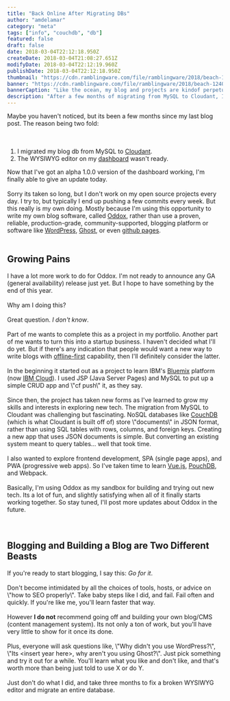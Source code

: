 ```yaml
---
title: "Back Online After Migrating DBs"
author: "amdelamar"
category: "meta"
tags: ["info", "couchdb", "db"]
featured: false
draft: false
date: 2018-03-04T22:12:18.950Z
createDate: 2018-03-04T21:08:27.651Z
modifyDate: 2018-03-04T22:12:19.960Z
publishDate: 2018-03-04T22:12:18.950Z
thumbnail: "https://cdn.ramblingware.com/file/ramblingware/2018/beach-1240.jpg"
banner: "https://cdn.ramblingware.com/file/ramblingware/2018/beach-1240.jpg"
bannerCaption: "Like the ocean, my blog and projects are kindof perpetually moving. (Photo Credit: Pexels)"
description: "After a few months of migrating from MySQL to Cloudant, I'm finally able to write new content again."
---
```


<div>Maybe you haven't noticed, but its been a few months since my last blog post. The reason being two fold:</div><div><br></div><div><br></div><ol><li>I migrated my blog db from MySQL to <a href=\"https://www.ibm.com/cloud/cloudant\">Cloudant</a>.</li><li>The WYSIWYG editor on my <a href=\"https://github.com/oddoxorg/dashboard\">dashboard</a> wasn't ready.</li></ol><div>Now that I've got an alpha 1.0.0 version of the dashboard working, I'm finally able to give an update today. <br></div><div><br></div><div>Sorry its taken so long, but I don't work on my open source projects every day. I try to, but typically I end up pushing a few commits every week. But this really is my own doing. Mostly because I'm using this opportunity to write my own blog software, called <a href=\"https://oddox.org/\">Oddox</a>, rather than use a proven, reliable, production-grade, community-supported, blogging platform or software like <a href=\"https://wordpress.org/\">WordPress</a>, <a href=\"https://ghost.org/\">Ghost</a>, or even <a href=\"http://import.jekyllrb.com/\">github pages</a>.<br></div><div><br></div><div><h2>Growing Pains</h2></div><div>I have a lot more work to do for Oddox. I'm not ready to announce any GA (general availability) release just yet. But I hope to have something by the end of this year.</div><div><br></div><div>Why am I doing this?</div><div><br></div><div>Great question. <i>I don't know</i>.</div><div><br></div><div>Part of me wants to complete this as a project in my portfolio. Another part of me wants to turn this into a startup business. I haven't decided what I'll do yet. But if there's any indication that people would want a new way to write blogs with <a href=\"http://offlinefirst.org/\">offline-first</a> capability, then I'll definitely consider the latter.</div><div><br></div><div>In the beginning it started out as a project to learn IBM's <a href=\"http://bluemix.net/\">Bluemix</a> platform (now <a href=\"https://www.ibm.com/cloud/\">IBM Cloud</a>). I used JSP (Java Server Pages) and MySQL to put up a simple CRUD app and \"cf push\" it, as they say.</div><div><br></div><div>Since then, the project has taken new forms as I've learned to grow my skills and interests in exploring new tech. The migration from MySQL to Cloudant was challenging but fascinating. NoSQL databases like <a href=\"https://couchdb.apache.org/\">CouchDB</a> (which is what Cloudant is built off of) store \"documents\" in JSON format, rather than using SQL tables with rows, columns, and foreign keys. Creating a new app that uses JSON documents is simple. But converting an existing system meant to query tables... well that took time.</div><div><br></div><div>I also wanted to explore frontend development, SPA (single page apps), and PWA (progressive web apps). So I've taken time to learn <a href=\"https://vuejs.org/\">Vue.js</a>, <a href=\"https://pouchdb.com/\">PouchDB</a>, and Webpack. <br></div><div><br></div><div>Basically, I'm using Oddox as my sandbox for building and trying out new tech. Its a lot of fun, and slightly satisfying when all of it finally starts working together. So stay tuned, I'll post more updates about Oddox in the future.<br></div><div><br></div><div><br></div><div><h2>Blogging and Building a Blog are Two Different Beasts<br></h2></div><div>If you're ready to start blogging, I say this: <i>Go for it</i>.</div><div><br></div><div>Don't become intimidated by all the choices of tools, hosts, or advice on \"how to SEO properly\". Take baby steps like I did, and fail. Fail often and quickly. If you're like me, you'll learn faster that way.</div><div><br></div><div>However <b>I do not</b> recommend going off and building your own blog/CMS (content management system). Its not only a ton of work, but you'll have very little to show for it once its done.</div><div><br></div><div>Plus, everyone will ask questions like, \"Why didn't you use WordPress?\", \"Its &lt;insert year here&gt;, why aren't you using Ghost?\". Just pick something and try it out for a while. You'll learn what you like and don't like, and that's worth more than being just told to use X or do Y.</div><div><br></div><div>Just don't do what I did, and take three months to fix a broken WYSIWYG editor and migrate an entire database.<br></div>

